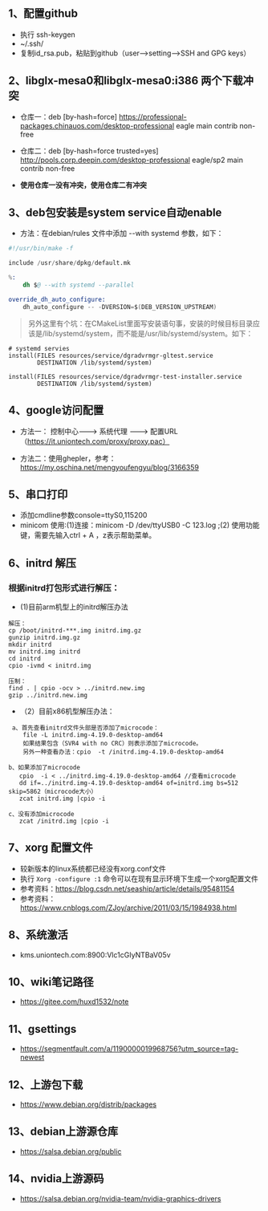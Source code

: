 ## 1、配置github
* 执行 ssh-keygen
* ~/.ssh/
* 复制id_rsa.pub，粘贴到github（user-->setting-->SSH and GPG keys）

## 2、libglx-mesa0和libglx-mesa0:i386 两个下载冲突
* 仓库一：deb [by-hash=force] https://professional-packages.chinauos.com/desktop-professional eagle main contrib non-free

* 仓库二：deb [by-hash=force trusted=yes] http://pools.corp.deepin.com/desktop-professional eagle/sp2 main contrib non-free

* **使用仓库一没有冲突，使用仓库二有冲突**

## 3、deb包安装是system service自动enable
* 方法：在debian/rules 文件中添加 --with systemd 参数，如下：
```s
#!/usr/bin/make -f

include /usr/share/dpkg/default.mk

%:
	dh $@ --with systemd --parallel

override_dh_auto_configure:
	dh_auto_configure -- -DVERSION=$(DEB_VERSION_UPSTREAM)
```

> 另外这里有个坑：在CMakeList里面写安装语句事，安装的时候目标目录应该是/lib/systemd/system，而不能是/usr/lib/systemd/system。如下：
```
# systemd servies
install(FILES resources/service/dgradvrmgr-gltest.service
        DESTINATION /lib/systemd/system)

install(FILES resources/service/dgradvrmgr-test-installer.service
        DESTINATION /lib/systemd/system)
```


## 4、google访问配置

* 方法一： 控制中心---> 系统代理 ---> 配置URL （https://it.uniontech.com/proxy/proxy.pac）

* 方法二：使用ghepler，参考：https://my.oschina.net/mengyoufengyu/blog/3166359

## 5、串口打印
* 添加cmdline参数console=ttyS0,115200
* minicom 使用:(1)连接：minicom -D /dev/ttyUSB0 -C 123.log ;(2) 使用功能键，需要先输入ctrl + A ，z表示帮助菜单。

## 6、initrd 解压
### 根据initrd打包形式进行解压：
* (1)目前arm机型上的initrd解压办法
```
解压：
cp /boot/initrd-***.img initrd.img.gz
gunzip initrd.img.gz
mkdir initrd
mv initrd.img initrd
cd initrd
cpio -ivmd < initrd.img

压制：
find . | cpio -ocv > ../initrd.new.img
gzip ../initrd.new.img
```

* （2）目前x86机型解压办法：
```
 a、首先查看initrd文件头部是否添加了microcode：
    file -L initrd.img-4.19.0-desktop-amd64
    如果结果包含（SVR4 with no CRC）则表示添加了microcode。
    另外一种查看办法：cpio  -t /initrd.img-4.19.0-desktop-amd64

b、如果添加了microcode
   cpio  -i < ../initrd.img-4.19.0-desktop-amd64 //查看microcode
   dd if=../initrd.img-4.19.0-desktop-amd64 of=initrd.img bs=512 skip=5862（microcode大小） 
   zcat initrd.img |cpio -i

c、没有添加microcode
   zcat /initrd.img |cpio -i
```

## 7、xorg 配置文件
* 较新版本的linux系统都已经没有xorg.conf文件
* 执行 ```Xorg -configure :1``` 命令可以在现有显示环境下生成一个xorg配置文件
* 参考资料：https://blog.csdn.net/seaship/article/details/95481154
* 参考资料：https://www.cnblogs.com/ZJoy/archive/2011/03/15/1984938.html

## 8、系统激活
* kms.uniontech.com:8900:Vlc1cGIyNTBaV05v

## 10、wiki笔记路径
* https://gitee.com/huxd1532/note

## 11、gsettings
* https://segmentfault.com/a/1190000019968756?utm_source=tag-newest

## 12、上游包下载
* https://www.debian.org/distrib/packages


## 13、debian上游源仓库
* https://salsa.debian.org/public

## 14、nvidia上游源码
* https://salsa.debian.org/nvidia-team/nvidia-graphics-drivers
